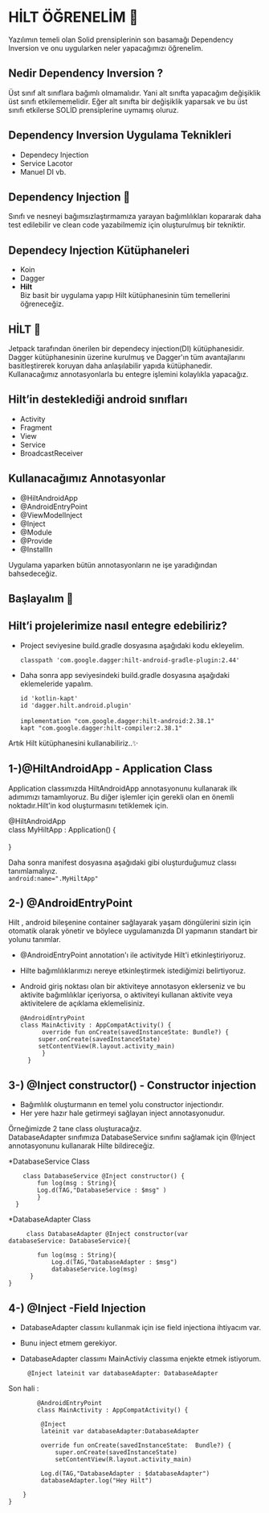# HİLT ÖĞRENELİM 🎉

 Yazılımın temeli olan Solid prensiplerinin son basamağı Dependency Inversion ve onu uygularken neler yapacağımızı öğrenelim.

## Nedir Dependency Inversion ? 
 Üst sınıf alt sınıflara bağımlı olmamalıdır. Yani alt sınıfta yapacağım değişiklik üst sınıfı etkilememelidir. Eğer alt sınıfta bir değişiklik yaparsak ve bu üst sınıfı etkilerse SOLİD prensiplerine uymamış oluruz. 

## Dependency Inversion Uygulama Teknikleri

- Dependecy Injection
- Service Lacotor
- Manuel DI vb.
  
## Dependency Injection 💊
Sınıfı ve nesneyi bağımsızlaştırmamıza yarayan bağımlılıkları kopararak daha test edilebilir ve clean code yazabilmemiz için oluşturulmuş bir tekniktir.

## Dependecy Injection Kütüphaneleri
- Koin
- Dagger
- <b>Hilt</b>
  <br>
Biz basit bir uygulama yapıp Hilt kütüphanesinin tüm temellerini öğreneceğiz.

## HİLT 🌙
Jetpack tarafından önerilen bir dependecy injection(DI) kütüphanesidir.
Dagger kütüphanesinin üzerine kurulmuş ve Dagger'ın tüm avantajlarını basitleştirerek koruyan daha anlaşılabilir yapıda kütüphanedir.<br>
Kullanacağımız annotasyonlarla bu entegre işlemini kolaylıkla yapacağız.

## Hilt’in desteklediği android sınıfları
- Activity
- Fragment
- View
- Service
- BroadcastReceiver
  
## Kullanacağımız Annotasyonlar 

- @HiltAndroidApp
- @AndroidEntryPoint
- @ViewModelInject
- @Inject
- @Module
- @Provide
- @InstallIn

Uygulama yaparken bütün annotasyonların ne işe yaradığından bahsedeceğiz.

## Başlayalım 🌈
## Hilt’i projelerimize nasıl entegre edebiliriz?

 * Project seviyesine build.gradle dosyasına aşağıdaki kodu ekleyelim.<br>
  
   `classpath 'com.google.dagger:hilt-android-gradle-plugin:2.44'`

  * Daha sonra app seviyesindeki build.gradle dosyasına aşağıdaki eklemeleride yapalım.<br> 
	
    `id 'kotlin-kapt'` <br>
    `id 'dagger.hilt.android.plugin'`<br>
     <br> 
       `implementation "com.google.dagger:hilt-android:2.38.1"`<br>
    `kapt "com.google.dagger:hilt-compiler:2.38.1" ` 

Artık Hilt kütüphanesini kullanabiliriz..✨  


## 1-)@HiltAndroidApp -  Application Class

Application classımızda HiltAndroidApp annotasyonunu kullanarak ilk adımımızı tamamlıyoruz. Bu diğer işlemler için gerekli olan en önemli noktadır.Hilt'in kod oluşturmasını tetiklemek için.

 @HiltAndroidApp<br>
class MyHiltApp : Application() {<br>
    <br>
 }<br>

 Daha sonra manifest dosyasına aşağıdaki gibi oluşturduğumuz classı tanımlamalıyız.<br>
 `android:name=".MyHiltApp"`

 ## 2-) @AndroidEntryPoint
 Hilt , android bileşenine container sağlayarak yaşam döngülerini sizin için otomatik olarak yönetir ve böylece uygulamanızda DI yapmanın standart bir yolunu tanımlar.

- @AndroidEntryPoint annotation'ı ile activityde Hilt'i etkinleştiriyoruz.<br>
- Hilte bağımlılıklarımızı nereye etkinleştirmek istediğimizi belirtiyoruz. <br>
- Android giriş noktası olan bir aktiviteye annotasyon  eklerseniz ve bu aktivite bağımlılıklar içeriyorsa, o aktiviteyi kullanan aktivite veya aktivitelere de açıklama eklemelisiniz.<br>

 

     
      @AndroidEntryPoint
      class MainActivity : AppCompatActivity() {
            override fun onCreate(savedInstanceState: Bundle?) {
           super.onCreate(savedInstanceState)
           setContentView(R.layout.activity_main)
            }
        }  


## 3-) @Inject constructor() - Constructor injection 

- Bağımlılık oluşturmanın en temel yolu constructor injectiondır.
- Her yere hazır hale getirmeyi sağlayan inject annotasyonudur.

Örneğimizde 2 tane class oluşturacağız.<br>
DatabaseAdapter sınıfımıza DatabaseService sınıfını sağlamak için @Inject annotasyonunu kullanarak Hilte bildireceğiz.


*DatabaseService Class<br>

        class DatabaseService @Inject constructor() {
            fun log(msg : String){
            Log.d(TAG,"DatabaseService : $msg" )
            }
      }



*DatabaseAdapter Class<br>
        
         class DatabaseAdapter @Inject constructor(var      databaseService: DatabaseService){

            fun log(msg : String){
                Log.d(TAG,"DatabaseAdapter : $msg")
                databaseService.log(msg)
          }
    }
  

## 4-) @Inject -Field Injection

- DatabaseAdapter classını kullanmak için ise field injectiona ihtiyacım var.
- Bunu inject etmem gerekiyor.

- DatabaseAdapter classımı MainActiviy classıma enjekte etmek istiyorum.

        @Inject lateinit var databaseAdapter: DatabaseAdapter



Son hali : 

            @AndroidEntryPoint
            class MainActivity : AppCompatActivity() {

             @Inject 
             lateinit var databaseAdapter:DatabaseAdapter

             override fun onCreate(savedInstanceState:  Bundle?) {
                 super.onCreate(savedInstanceState)
                 setContentView(R.layout.activity_main)

             Log.d(TAG,"DatabaseAdapter : $databaseAdapter")
             databaseAdapter.log("Hey Hilt")

        }
    }

 





         

















  
  






